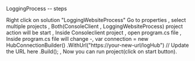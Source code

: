 LoggingProcess -- steps 

Right click on solution "LoggingWebsiteProcess"
Go to properties , select multiple projects ,
Both(ConsoleClient , LoggingWebsiteProcess) project action will be start ,
Inside Consoleclient project , open program.cs file ,  
Inside program.cs file will change -,
var connection = new HubConnectionBuilder()
.WithUrl("https://your-new-url/logHub") // Update the URL here
.Build(); ,
Now you can run project(click on start button).
